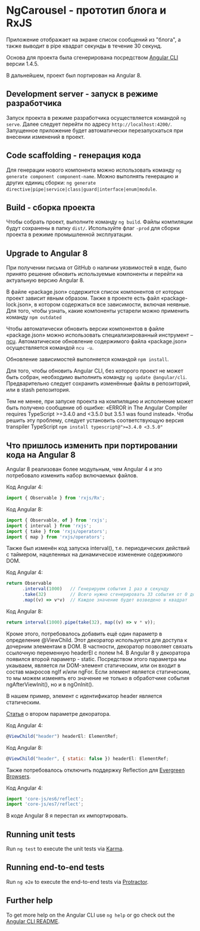 # NgCarousel - прототип блога и RxJS

Приложение отображает на экране список сообщений из "блога", а также выводит в pipe квадрат секунды в течение 30 секунд.

Основа для проекта была сгенерирована посредством [Angular CLI](https://github.com/angular/angular-cli) версии 1.4.5.

В дальнейшем, проект был портирован на Angular 8.

## Development server - запуск в режиме разработчика

Запуск проекта в режиме разработчика осуществляется командой `ng serve`. Далее следует перейти по адресу `http://localhost:4200/`. Запущенное приложение будет автоматически перезапускаться при внесении изменений в проект.

## Code scaffolding - генерация кода

Для генерации нового компонента можно использовать команду `ng generate component component-name`. Можно выполнять генерацию и других единиц сборки: `ng generate directive|pipe|service|class|guard|interface|enum|module`.

## Build - сборка проекта

Чтобы собрать проект, выполните команду `ng build`. Файлы компиляции будут сохранены в папку `dist/`. Используйте флаг `-prod` для сборки проекта в режиме промышленной эксплуатации.

## Upgrade to Angular 8

При получении письма от GitHub о наличии уязвимостей в коде, было принято решение обновить используемые компоненты и перейти на актуальную версию Angular 8.

В файле «package.json» содержится список компонентов от которых проект зависит явным образом. Также в проекте есть файл «package-lock.json», в котором содержаться все зависимости, включая неявные. Для того, чтобы узнать, какие компоненты устарели можно применить команду `npm outdated`

Чтобы автоматически обновить версии компонентов в файле «package.json» можно использовать специализированный инструмент – [ncu](https://www.npmjs.com/package/npm-check-updates). Автоматическое обновление содержимого файла «package.json» осуществляется командой `ncu -u`.

Обновление зависимостей выполняется командой `npm install`.

Для того, чтобы обновить Angular CLI, без которого проект не может быть собран, необходимо выполнить команду
`ng update @angular/cli`. Предварительно следует сохранить изменённые файлы в репозиторий, или в stash репозитория.

Тем не менее, при запуске проекта на компиляцию и исполнение может быть получено сообщение об ошибке: «ERROR in The Angular Compiler requires TypeScript >=3.4.0 and <3.5.0 but 3.5.1 was found instead». Чтобы решить эту проблему, следует установить соответствующую версия transpiler TypeScript `npm install typescript@">=3.4.0 <3.5.0"`

## Что пришлось изменить при портировании кода на Angular 8

Angular 8 реализован более модульным, чем Angular 4 и это потребовало изменить набор включаемых файлов.

Код Angular 4:

```javascript
import { Observable } from 'rxjs/Rx';
```

Код Angular 8:

```javascript
import { Observable, of } from 'rxjs';
import { interval } from 'rxjs';
import { take } from 'rxjs/operators';
import { map } from 'rxjs/operators';
```

Также был изменён код запуска interval(), т.е. периодических действий с таймером, нацеленных на динамическое изменение содержимого DOM.

Код Angular 4:

```javascript
return Observable
      .interval(1000)   // Генерируем события 1 раз в секунду
      .take(32)         // Всего нужно сгенерировать 33 события от 0 до 31
      .map((v) => v*v)  // Каждое значение будет возведено в квадрат
```

Код Angular 8:

```javascript
return interval(1000).pipe(take(32), map((v) => v * v));
```

Кроме этого, потребовалось добавить ещё один параметр в определение @ViewChild. Этот декоратор используется для доступа к дочерним элементам в DOM. В частности, декоратор позволяет связать ссылочную переменную headerEl с полем h4. В Angular 8 у декоратора появился второй параметр - static. Посредством этого параметра мы укаываем, является ли DOM-элемент статическим, или он входит в состав макросов ngIf и/или ngFor. Если элемент является статическим, то мы можем изменять его значение не только в обработчике события ngAfterViewInit(), но и в ngOnInit().

В нашем пример, элемент с идентификатор header является статическим.

[Статья](https://blog.ninja-squad.com/2019/05/29/what-is-new-angular-8.0/) о втором параметре декоратора.

Код Angular 4:

```javascript
@ViewChild("header") headerEl: ElementRef;
```

Код Angular 8:

```javascript
@ViewChild("header", { static: false }) headerEl: ElementRef;
```

Также потребовалось отключить поддержку Reflection для [Evergreen Browsers](https://www.techopedia.com/definition/31094/evergreen-browser).

Код Angular 4:

```javascript
import 'core-js/es6/reflect';
import 'core-js/es7/reflect';
```

В коде Angular 8 я перестал их импортировать.

## Running unit tests

Run `ng test` to execute the unit tests via [Karma](https://karma-runner.github.io).

## Running end-to-end tests

Run `ng e2e` to execute the end-to-end tests via [Protractor](http://www.protractortest.org/).

## Further help

To get more help on the Angular CLI use `ng help` or go check out the [Angular CLI README](https://github.com/angular/angular-cli/blob/master/README.md).
